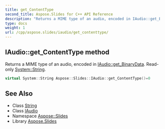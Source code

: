 ```yaml
---
title: get_ContentType
second_title: Aspose.Slides for C++ API Reference
description: "Returns a MIME type of an audio, encoded in IAudio::get_BinaryData. Read-only System::String."
type: docs
weight: 1
url: /cpp/aspose.slides/iaudio/get_contenttype/
---
```

## IAudio::get_ContentType method


Returns a MIME type of an audio, encoded in [IAudio::get_BinaryData](../get_binarydata/). Read-only [System::String](../../../system/string/).

```cpp
virtual System::String Aspose::Slides::IAudio::get_ContentType()=0
```

## See Also

* Class [String](../../../system/string/)
* Class [IAudio](../)
* Namespace [Aspose::Slides](../../)
* Library [Aspose.Slides](../../../)
